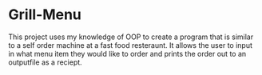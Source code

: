 # Grill-Menu
This project uses my knowledge of OOP to create a program that is similar to a self order machine at a fast food resteraunt.
It allows the user to input in what menu item they would like to order and prints the order out to an outputfile as a reciept.
